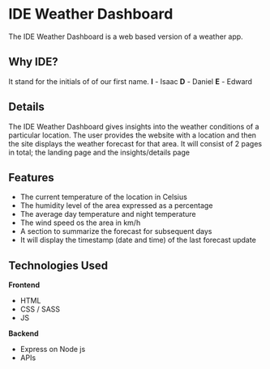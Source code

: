 # IDE Weather Dashboard

The IDE Weather Dashboard is a web based version of a weather app.

## Why IDE?
It stand for the initials of of our first name.
**I** - Isaac
**D** - Daniel
**E** - Edward

## Details
The IDE Weather Dashboard gives insights into the weather conditions of a particular location. The user provides the website with a location and then the site displays the weather forecast for that area.
It will consist of 2 pages in total; the landing page and the insights/details page

## Features
- The current temperature of the location in Celsius
- The humidity level of the area expressed as a percentage
- The average day temperature and night temperature
- The wind speed os the area in km/h
- A section to summarize the forecast for subsequent days
- It will display the timestamp (date and time) of the last forecast update

## Technologies Used
**Frontend**
- HTML
- CSS / SASS
- JS

**Backend**
- Express on Node js
- APIs

